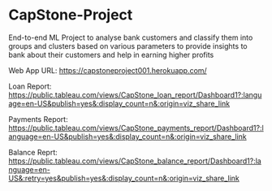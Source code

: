 # CapStone-Project
End-to-end ML Project to analyse bank customers and classify them into groups and clusters based on various parameters to provide insights to bank about their customers and help in earning higher profits

Web App URL: https://capstoneproject001.herokuapp.com/

Loan Report: 
  https://public.tableau.com/views/CapStone_loan_report/Dashboard1?:language=en-US&publish=yes&:display_count=n&:origin=viz_share_link

Payments Report: 
  https://public.tableau.com/views/CapStone_payments_report/Dashboard1?:language=en-US&publish=yes&:display_count=n&:origin=viz_share_link

Balance Reprt:
  https://public.tableau.com/views/CapStone_balance_report/Dashboard1?:language=en-US&:retry=yes&publish=yes&:display_count=n&:origin=viz_share_link
